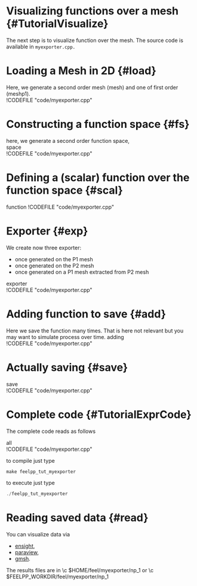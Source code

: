 Visualizing functions over a mesh {#TutorialVisualize}
======================================



The next step is to visualize function over the mesh. The source code is
available in `myexporter.cpp.`

# Loading a Mesh in 2D {#load}

Here, we generate a second order mesh (mesh) and one of first order (meshp1).   
!CODEFILE "code/myexporter.cpp"   



# Constructing a function space {#fs}

here, we generate a second order function space,   
space   
!CODEFILE "code/myexporter.cpp" 

# Defining a (scalar) function over the function space {#scal}   
function 
!CODEFILE "code/myexporter.cpp"   


# Exporter {#exp}

We create now three exporter:
- once generated on the P1 mesh
- once generated on the P2 mesh
- once generated on a P1 mesh extracted from P2 mesh   

exporter   
!CODEFILE "code/myexporter.cpp" 

# Adding function to save {#add}

Here we save the function many times.
That is here not relevant but you may want to simulate process over time.   adding   
!CODEFILE "code/myexporter.cpp"

# Actually saving {#save}   

save   
!CODEFILE "code/myexporter.cpp" 


#  Complete code {#TutorialExprCode}

The complete code reads as follows   

all   
!CODEFILE "code/myexporter.cpp" 

to compile just type
```cpp
make feelpp_tut_myexporter
```
to execute just type
```cpp
./feelpp_tut_myexporter
```


# Reading saved data {#read}

You can visualize data via
- [ensight](https://www.ceisoftware.com/),
- [paraview](www.paraview.org/),
- [gmsh](http://geuz.org/gmsh).

The results files are in \c $HOME/feel/myexporter/np_1 or \c $FEELPP_WORKDIR/feel/myexporter/np_1
